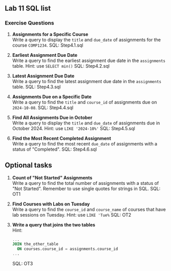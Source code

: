 ## Lab 11 SQL list


### Exercise Questions


1. **Assignments for a Specific Course**  
   Write a query to display the `title` and `due_date` of assignments for the course `COMP1234`.
   SQL: Step4.1.sql

2. **Earliest Assignment Due Date**  
   Write a query to find the earliest assignment due date in the `assignments` table. Hint: use `SELECT min()`
   SQL: Step4.2.sql
   
3. **Latest Assignment Due Date**  
   Write a query to find the latest assignment due date in the `assignments` table.
   SQL: Step4.3.sql

4. **Assignments Due on a Specific Date**  
    Write a query to find the `title` and `course_id` of assignments due on `2024-10-08`.
    SQL: Step4.4.sql

5. **Find All Assignments Due in October**  
   Write a query to display the `title` and `due_date` of assignments due in October 2024. Hint: use `LIKE '2024-10%'`
   SQL: Step4.5.sql

6. **Find the Most Recent Completed Assignment**  
    Write a query to find the most recent `due_date` of assignments with a status of "Completed".
    SQL: Step4.6.sql

## Optional tasks

1. **Count of "Not Started" Assignments**  
   Write a query to find the total number of assignments with a status of "Not Started". Remember to use single quotes for strings in SQL.
   SQL: OT1

1. **Find Courses with Labs on Tuesday**  
   Write a query to find the `course_id` and `course_name` of courses that have lab sessions on Tuesday. Hint: use `LIKE 'Tue%`
   SQL: OT2

1. **Write a query that joins the two tables**  
    Hint:
    ```sql
    ...
    JOIN the_other_table 
      ON courses.course_id = assignments.course_id
    ...
    ```
    SQL: OT3
